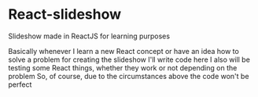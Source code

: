 # React-slideshow
Slideshow made in ReactJS for learning purposes

Basically whenever I learn a new React concept or have an idea how to solve a problem for creating the slideshow I'll write code here
I also will be testing some React things, whether they work or not depending on the problem
So, of course, due to the circumstances above the code won't be perfect
